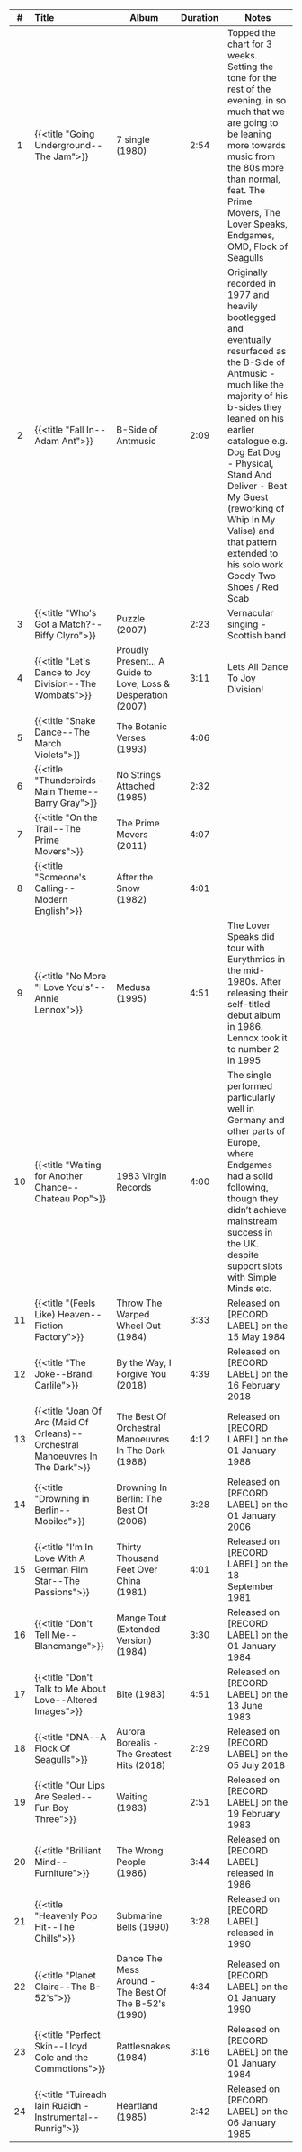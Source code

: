 | #  | Title                                                                          | Album                                                         | Duration | Notes                                                                                                                                                                                                                                                                                                                                                     |
|:--:|:-------------------------------------------------------------------------------|---------------------------------------------------------------|:--------:|-----------------------------------------------------------------------------------------------------------------------------------------------------------------------------------------------------------------------------------------------------------------------------------------------------------------------------------------------------------|
| 1  | {{<title "Going Underground--The Jam">}}                                       | 7 single (1980)                                               |   2:54   | Topped the chart for 3 weeks. Setting the tone for the rest of the evening, in so much that we are going to be leaning more towards music from the 80s more than normal, feat. The Prime Movers, The Lover Speaks, Endgames, OMD, Flock of Seagulls                                                                                                       |
| 2  | {{<title "Fall In--Adam Ant">}}                                                | B-Side of Antmusic                                            |   2:09   | Originally recorded in 1977 and heavily bootlegged and eventually resurfaced as the B-Side of Antmusic - much like the majority of his b-sides they leaned on his earlier catalogue e.g. Dog Eat Dog - Physical, Stand And Deliver - Beat My Guest (reworking of Whip In My Valise) and that pattern extended to his solo work Goody Two Shoes / Red Scab |
| 3  | {{<title "Who's Got a Match?--Biffy Clyro">}}                                  | Puzzle (2007)                                                 |   2:23   | Vernacular singing - Scottish band                                                                                                                                                                                                                                                                                                                        |
| 4  | {{<title "Let's Dance to Joy Division--The Wombats">}}                         | Proudly Present... A Guide to Love, Loss & Desperation (2007) |   3:11   | Lets All Dance To Joy Division!                                                                                                                                                                                                                                                                                                                           |
| 5  | {{<title "Snake Dance--The March Violets">}}                                   | The Botanic Verses (1993)                                     |   4:06   |                                                                                                                                                                                                                                                                                                                                                           |
| 6  | {{<title "Thunderbirds - Main Theme--Barry Gray">}}                            | No Strings Attached (1985)                                    |   2:32   |                                                                                                                                                                                                                                                                                                                                                           |
| 7  | {{<title "On the Trail--The Prime Movers">}}                                   | The Prime Movers (2011)                                       |   4:07   |                                                                                                                                                                                                                                                                                                                                                           |
| 8  | {{<title "Someone's Calling--Modern English">}}                                | After the Snow (1982)                                         |   4:01   |                                                                                                                                                                                                                                                                                                                                                           |
| 9  | {{<title "No More "I Love You's"--Annie Lennox">}}                             | Medusa (1995)                                                 |   4:51   | The Lover Speaks did tour with Eurythmics in the mid-1980s. After releasing their self-titled debut album in 1986. Lennox took it to number 2 in 1995                                                                                                                                                                                                     |
| 10 | {{<title "Waiting for Another Chance--Chateau Pop">}}                          | 1983 Virgin Records                                           |   4:00   | The single performed particularly well in Germany and other parts of Europe, where Endgames had a solid following, though they didn’t achieve mainstream success in the UK. despite support slots with Simple Minds etc.                                                                                                                                  |
| 11 | {{<title "(Feels Like) Heaven--Fiction Factory">}}                             | Throw The Warped Wheel Out (1984)                             |   3:33   | Released on [RECORD LABEL] on the 15 May 1984                                                                                                                                                                                                                                                                                                             |
| 12 | {{<title "The Joke--Brandi Carlile">}}                                         | By the Way, I Forgive You (2018)                              |   4:39   | Released on [RECORD LABEL] on the 16 February 2018                                                                                                                                                                                                                                                                                                        |
| 13 | {{<title "Joan Of Arc (Maid Of Orleans)--Orchestral Manoeuvres In The Dark">}} | The Best Of Orchestral Manoeuvres In The Dark (1988)          |   4:12   | Released on [RECORD LABEL] on the 01 January 1988                                                                                                                                                                                                                                                                                                         |
| 14 | {{<title "Drowning in Berlin--Mobiles">}}                                      | Drowning In Berlin: The Best Of (2006)                        |   3:28   | Released on [RECORD LABEL] on the 01 January 2006                                                                                                                                                                                                                                                                                                         |
| 15 | {{<title "I'm In Love With A German Film Star--The Passions">}}                | Thirty Thousand Feet Over China (1981)                        |   4:01   | Released on [RECORD LABEL] on the 18 September 1981                                                                                                                                                                                                                                                                                                       |
| 16 | {{<title "Don't Tell Me--Blancmange">}}                                        | Mange Tout (Extended Version) (1984)                          |   3:30   | Released on [RECORD LABEL] on the 01 January 1984                                                                                                                                                                                                                                                                                                         |
| 17 | {{<title "Don't Talk to Me About Love--Altered Images">}}                      | Bite (1983)                                                   |   4:51   | Released on [RECORD LABEL] on the 13 June 1983                                                                                                                                                                                                                                                                                                            |
| 18 | {{<title "DNA--A Flock Of Seagulls">}}                                         | Aurora Borealis - The Greatest Hits (2018)                    |   2:29   | Released on [RECORD LABEL] on the 05 July 2018                                                                                                                                                                                                                                                                                                            |
| 19 | {{<title "Our Lips Are Sealed--Fun Boy Three">}}                               | Waiting (1983)                                                |   2:51   | Released on [RECORD LABEL] on the 19 February 1983                                                                                                                                                                                                                                                                                                        |
| 20 | {{<title "Brilliant Mind--Furniture">}}                                        | The Wrong People (1986)                                       |   3:44   | Released on [RECORD LABEL] released in 1986                                                                                                                                                                                                                                                                                                               |
| 21 | {{<title "Heavenly Pop Hit--The Chills">}}                                     | Submarine Bells (1990)                                        |   3:28   | Released on [RECORD LABEL] released in 1990                                                                                                                                                                                                                                                                                                               |
| 22 | {{<title "Planet Claire--The B-52's">}}                                        | Dance The Mess Around - The Best Of The B-52's (1990)         |   4:34   | Released on [RECORD LABEL] on the 01 January 1990                                                                                                                                                                                                                                                                                                         |
| 23 | {{<title "Perfect Skin--Lloyd Cole and the Commotions">}}                      | Rattlesnakes (1984)                                           |   3:16   | Released on [RECORD LABEL] on the 01 January 1984                                                                                                                                                                                                                                                                                                         |
| 24 | {{<title "Tuireadh Iain Ruaidh - Instrumental--Runrig">}}                      | Heartland (1985)                                              |   2:42   | Released on [RECORD LABEL] on the 06 January 1985                                                                                                                                                                                                                                                                                                         |
